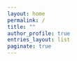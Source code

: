 ```yaml
---
layout: home
permalink: /
title: ""
author_profile: true
entries_layout: list
paginate: true
---
```

